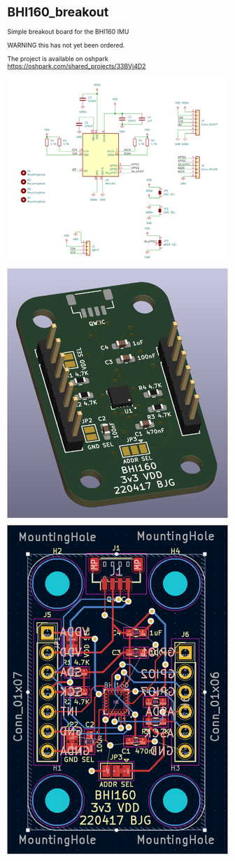 # BHI160_breakout
Simple breakout board for the BHI160 IMU

WARNING this has not yet been ordered.

The project is available on oshpark https://oshpark.com/shared_projects/33BVj4D2


![schematic](schematic.png)

![board 3d view](board_3d_view.png)

![board design](board_design_image.png)
